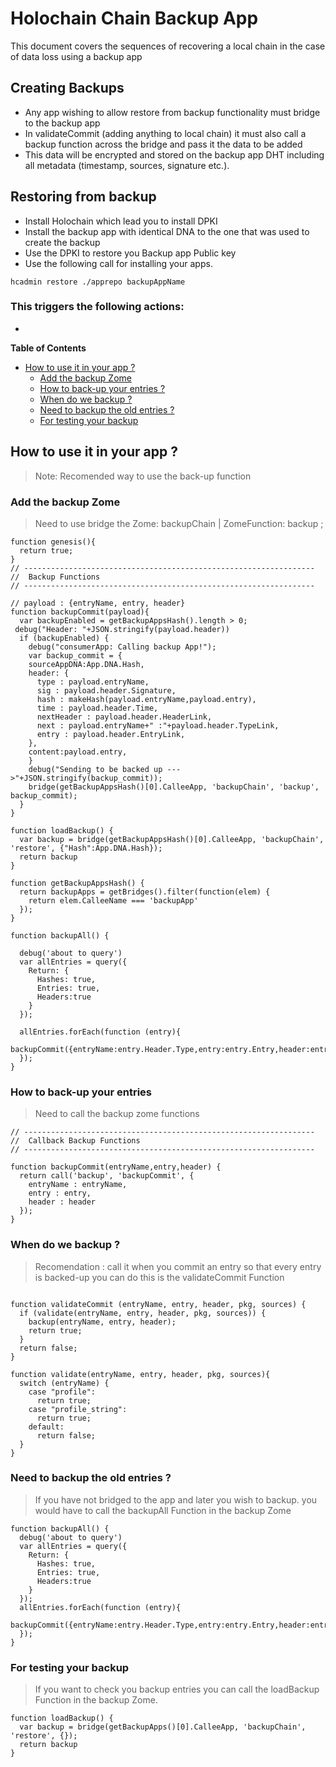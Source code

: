 # Holochain Chain Backup App
This document covers the sequences of recovering a local chain in the case of data loss using a backup app

## Creating Backups
- Any app wishing to allow restore from backup functionality must bridge to the backup app
- In validateCommit (adding anything to local chain) it must also call a backup function across the bridge and pass it the data to be added
- This data will be encrypted and stored on the backup app DHT including all metadata (timestamp, sources, signature etc.).


## Restoring from backup
- Install Holochain which lead you to install DPKI
- Install the backup app with identical DNA to the one that was used to create the backup
- Use the DPKI to restore you Backup app Public key
- Use the following call for installing your apps.  
```
hcadmin restore ./apprepo backupAppName
```
### This triggers the following actions:
-

**Table of Contents**

<!-- TOC depthFrom:2 depthTo:4 withLinks:1 updateOnSave:1 orderedList:0 -->

- [How to use it in your app ?](#how-to-use-it-in-your-app-?)
	- [Add the backup Zome](#Add-the-backup-Zome)
	- [How to back-up your entries ?](#How-to-back-up-your-entries)
  - [When do we backup ?](#How-to-back-up-your-entries)
  - [Need to backup the old entries ?](#How-to-back-up-your-entries)
  - [For testing your backup](#How-to-back-up-your-entries)

<!-- /TOC -->

## How to use it in your app ?
> Note: Recomended way to use the back-up function

### Add the backup Zome

> Need to use bridge the Zome: backupChain | ZomeFunction: backup ;

```
function genesis(){
  return true;
}
// -----------------------------------------------------------------
//  Backup Functions
// -----------------------------------------------------------------

// payload : {entryName, entry, header}
function backupCommit(payload){
  var backupEnabled = getBackupAppsHash().length > 0;
 debug("Header: "+JSON.stringify(payload.header))
  if (backupEnabled) {
    debug("consumerApp: Calling backup App!");
    var backup_commit = {
    sourceAppDNA:App.DNA.Hash,
    header: {
      type : payload.entryName,
      sig : payload.header.Signature,
      hash : makeHash(payload.entryName,payload.entry),
      time : payload.header.Time,
      nextHeader : payload.header.HeaderLink,
      next : payload.entryName+" :"+payload.header.TypeLink,
      entry : payload.header.EntryLink,
    },
    content:payload.entry,
    }
    debug("Sending to be backed up --->"+JSON.stringify(backup_commit));
    bridge(getBackupAppsHash()[0].CalleeApp, 'backupChain', 'backup', backup_commit);
  }
}

function loadBackup() {
  var backup = bridge(getBackupAppsHash()[0].CalleeApp, 'backupChain', 'restore', {"Hash":App.DNA.Hash});
  return backup
}

function getBackupAppsHash() {
  return backupApps = getBridges().filter(function(elem) {
    return elem.CalleeName === 'backupApp'
  });
}

function backupAll() {

  debug('about to query')
  var allEntries = query({
    Return: {
      Hashes: true,
      Entries: true,
      Headers:true
    }
  });

  allEntries.forEach(function (entry){
      backupCommit({entryName:entry.Header.Type,entry:entry.Entry,header:entry.Header})
  });
}
```

### How to back-up your entries

> Need to call the backup zome functions

```
// -----------------------------------------------------------------
//  Callback Backup Functions
// -----------------------------------------------------------------

function backupCommit(entryName,entry,header) {
  return call('backup', 'backupCommit', {
    entryName : entryName,
    entry : entry,
    header : header
  });
}
```

### When do we backup ?

> Recomendation : call it when you commit an entry so that every entry is backed-up
> you can do this is the validateCommit Function
```

function validateCommit (entryName, entry, header, pkg, sources) {
  if (validate(entryName, entry, header, pkg, sources)) {
    backup(entryName, entry, header);
    return true;
  }
  return false;
}

function validate(entryName, entry, header, pkg, sources){
  switch (entryName) {
    case "profile":
      return true;
    case "profile_string":
      return true;
    default:
      return false;
  }
}

```


### Need to backup the old entries ?
> If you have not bridged to the app and later you wish to backup. you would have to call the backupAll Function in the backup Zome

```
function backupAll() {
  debug('about to query')
  var allEntries = query({
    Return: {
      Hashes: true,
      Entries: true,
      Headers:true
    }
  });
  allEntries.forEach(function (entry){
      backupCommit({entryName:entry.Header.Type,entry:entry.Entry,header:entry.Header})
  });
}
```
### For testing your backup
> If you want to check you backup entries you can call the loadBackup Function in the backup Zome.

```
function loadBackup() {
  var backup = bridge(getBackupApps()[0].CalleeApp, 'backupChain', 'restore', {});
  return backup
}
```
